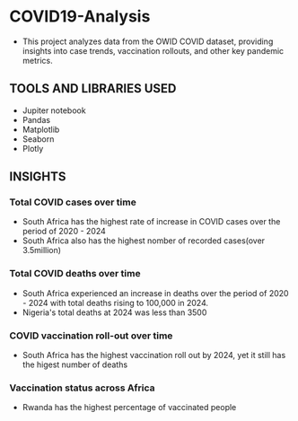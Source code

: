 # COVID19-Analysis

- This project analyzes data from the OWID COVID dataset, providing insights into case trends, vaccination rollouts, and other key pandemic metrics.

## TOOLS AND LIBRARIES USED
- Jupiter notebook
- Pandas
- Matplotlib
- Seaborn
- Plotly

## INSIGHTS

### Total COVID cases over time
- South Africa has the highest rate of increase in COVID cases over the period of 2020 - 2024
- South Africa also has the highest nomber of recorded cases(over 3.5million)

### Total COVID deaths over time
- South Africa experienced an increase in deaths over the period of 2020 - 2024 with total deaths rising to 100,000 in 2024.
- Nigeria's total deaths at 2024 was less than 3500

### COVID vaccination roll-out over time
- South Africa has the highest vaccination roll out by 2024, yet it still has the higest number of deaths

### Vaccination status across Africa
- Rwanda has the highest percentage of vaccinated people